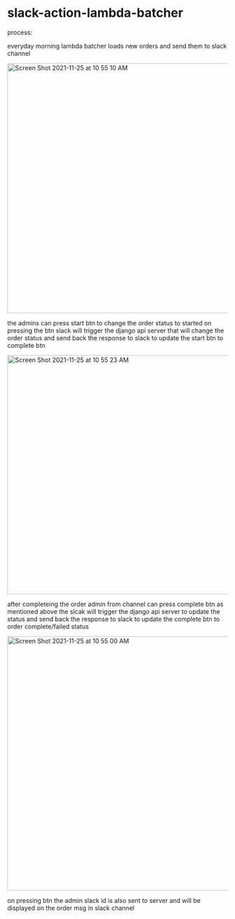 # slack-action-lambda-batcher

process: 

everyday morning lambda batcher loads new orders and send them to slack channel

<img width="570" alt="Screen Shot 2021-11-25 at 10 55 10 AM" src="https://user-images.githubusercontent.com/19164143/143364485-56b5d884-fadd-4f55-8a64-6f84f7fbd369.png">

the admins can press start btn to change the order status to started
on pressing the btn slack will trigger the django api server that will change the order status and
send back the response to slack to update the start btn to complete btn

<img width="545" alt="Screen Shot 2021-11-25 at 10 55 23 AM" src="https://user-images.githubusercontent.com/19164143/143364491-947a73e2-f8d5-4a1f-a3ca-b2a52379efa9.png">

after completeing the order admin from channel can press complete btn 
as mentioned above the slcak will trigger the django api server to update the status and 
send back the response to slack to update the complete btn to order complete/failed status

<img width="580" alt="Screen Shot 2021-11-25 at 10 55 00 AM" src="https://user-images.githubusercontent.com/19164143/143364502-5a0e04eb-137c-4fbe-8090-0ccee51a6962.png">

on pressing btn the admin slack id is also sent to server and will be displayed on the order msg in slack channel
